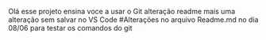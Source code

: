 Olá esse projeto ensina voce a usar o Git
alteração readme
mais uma alteração sem salvar no VS Code
#Alterações no arquivo Readme.md no dia 08/06 para testar os comandos do git